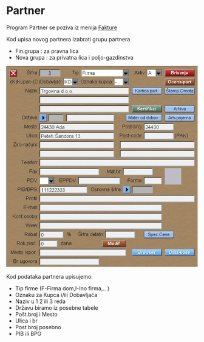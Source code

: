 # Partner

Program Partner se poziva iz menija [Fakture](../f0_sr.md)

Kod upisa novog partnera izabrati grupu partnera
- Fin.grupa  : za pravna lica
- Nova grupa : za privatna lica i poljo-gazdinstva

![Image](part001.jpg)

Kod podataka partnera upisujemo:

- Tip firme (F-Firma dom,I-Ino firma,.. )
- Oznaku za Kupca i/ili Dobavljača
- Naziv u 1 2 ili 3 reda
- Državu biramo iz posebne tabele 
- Pošt.broj i Mesto 
- Ulica i br
- Post broj posebno
- PIB ili BPG 
